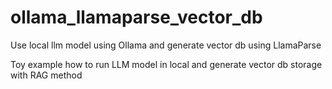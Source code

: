 # ollama_llamaparse_vector_db
Use local llm model using Ollama and generate vector db using LlamaParse

Toy example how to run LLM model in local and generate vector db storage with RAG method
